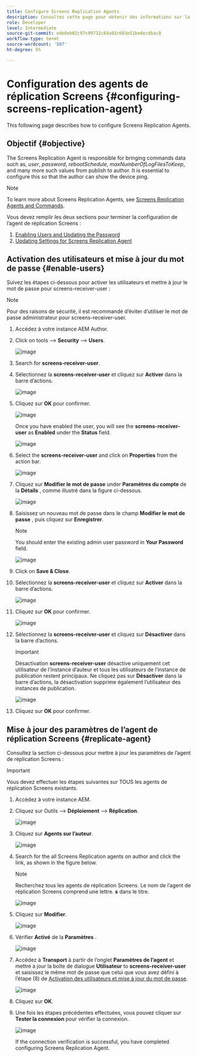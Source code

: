 ```yaml
---
title: Configure Screens Replication Agents
description: Consultez cette page pour obtenir des informations sur la configuration des agents de réplication Screens.
role: Developer
level: Intermediate
source-git-commit: ede0eb02c97c99732c64a92c603e51bedecdbac8
workflow-type: tm+mt
source-wordcount: '507'
ht-degree: 5%

---
```



# Configuration des agents de réplication Screens {#configuring-screens-replication-agent}

This following page describes how to configure Screens Replication Agents.

## Objectif {#objective}

The Screens Replication Agent is responsible for bringing commands data such as, *user*, *password*, *rebootSchedule*, *maxNumberOfLogFilesToKeep*, and many more such values from publish to author. It is essential to configure this so that the author can show the device ping.

>[!NOTE]
>To learn more about Screens Replication Agents, see [Screens Replication Agents and Commands](https://experienceleague.adobe.com/docs/experience-manager-screens/user-guide/administering/author-publish/author-publish-architecture-overview.html?lang=en#screens-replication-agents-and-commands).

Vous devez remplir les deux sections pour terminer la configuration de l’agent de réplication Screens :

1. [Enabling Users and Updating the Password](#enable-users)
1. [Updating Settings for Screens Replication Agent](#replicate-agent)

## Activation des utilisateurs et mise à jour du mot de passe {#enable-users}

Suivez les étapes ci-dessous pour activer les utilisateurs et mettre à jour le mot de passe pour screens-receiver-user :

>[!NOTE]
>Pour des raisons de sécurité, il est recommandé d’éviter d’utiliser le mot de passe administrateur pour screens-receiver-user.

1. Accédez à votre instance AEM Author.

1. Click on tools --> **Security** --> **Users**.

   ![image](/help/user-guide/assets/screens-replication/screens-replication1.png)

1. Search for **screens-receiver-user**.

1. Sélectionnez la **screens-receiver-user** et cliquez sur **Activer** dans la barre d’actions.

   ![image](/help/user-guide/assets/screens-replication/screens-replication2.png)

1. Cliquez sur **OK** pour confirmer.

   ![image](/help/user-guide/assets/screens-replication/screens-replication3.png)

   Once you have enabled the user, you will see the **screens-receiver-user** as **Enabled** under the **Status** field.

   ![image](/help/user-guide/assets/screens-replication/screens-replication4.png)

1. Select the **screens-receiver-user** and click on **Properties** from the action bar.

   ![image](/help/user-guide/assets/screens-replication/screens-replication5.png)

1. Cliquez sur **Modifier le mot de passe** under **Paramètres du compte** de la **Détails** , comme illustré dans la figure ci-dessous.

   ![image](/help/user-guide/assets/screens-replication/screens-replication6.png)

1. Saisissez un nouveau mot de passe dans le champ **Modifier le mot de passe** , puis cliquez sur **Enregistrer**.

   >[!NOTE]
   >You should enter the existing admin user password in **Your Password** field.

   ![image](/help/user-guide/assets/screens-replication/screens-replication7.png)

1. Click on **Save &amp; Close**.

1. Sélectionnez la **screens-receiver-user** et cliquez sur **Activer** dans la barre d’actions.

   ![image](/help/user-guide/assets/screens-replication/screens-replication8.png)

1. Cliquez sur **OK** pour confirmer.

   ![image](/help/user-guide/assets/screens-replication/screens-replication9.png)

1. Sélectionnez la **screens-receiver-user** et cliquez sur **Désactiver** dans la barre d’actions.

   >[!IMPORTANT]
   > Désactivation **screens-receiver-user** désactive uniquement cet utilisateur de l’instance d’auteur et tous les utilisateurs de l’instance de publication restent principaux. Ne cliquez pas sur **Désactiver** dans la barre d’actions, la désactivation supprime également l’utilisateur des instances de publication.

   ![image](/help/user-guide/assets/screens-replication/screens-replication10.png)

1. Cliquez sur **OK** pour confirmer.

## Mise à jour des paramètres de l’agent de réplication Screens {#replicate-agent}

Consultez la section ci-dessous pour mettre à jour les paramètres de l’agent de réplication Screens :

>[!IMPORTANT]
>Vous devez effectuer les étapes suivantes sur TOUS les agents de réplication Screens existants.

1. Accédez à votre instance AEM.

1. Cliquez sur Outils —> **Déploiement** —> **Réplication**.

   ![image](/help/user-guide/assets/screens-replication/screens-replication1a.png)

1. Cliquez sur **Agents sur l’auteur**.

   ![image](/help/user-guide/assets/screens-replication/screens-replication1b.png)

1. Search for the all Screens Replication agents on author and click the link, as shown in the figure below.

   >[!NOTE]
   >Recherchez tous les agents de réplication Screens. Le nom de l’agent de réplication Screens comprend une lettre. **s** dans le titre.

   ![image](/help/user-guide/assets/screens-replication/screens-replication1c.png)

1. Cliquez sur **Modifier**.

   ![image](/help/user-guide/assets/screens-replication/screens-replication1d.png)

1. Vérifier **Activé** de la **Paramètres** .

   ![image](/help/user-guide/assets/screens-replication/screens-replication1e.png)

1. Accédez à **Transport** à partir de l’onglet **Paramètres de l’agent** et mettre à jour la boîte de dialogue **Utilisateur** to **screens-receiver-user** et saisissez le même mot de passe que celui que vous avez défini à l’étape (8) de [Activation des utilisateurs et mise à jour du mot de passe](#enable-users).

   ![image](/help/user-guide/assets/screens-replication/screens-replication1-f.png)

1. Cliquez sur **OK**.

1. Une fois les étapes précédentes effectuées, vous pouvez cliquer sur **Tester la connexion** pour vérifier la connexion.

   ![image](/help/user-guide/assets/screens-replication/screens-replication1g.png)

   If the connection verification is successful, you have completed configuring Screens Replication Agent.
